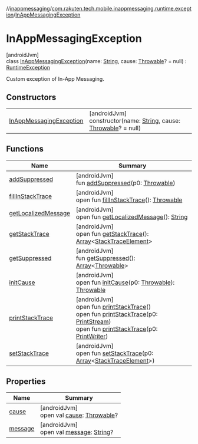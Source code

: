 //[inappmessaging](../../../index.md)/[com.rakuten.tech.mobile.inappmessaging.runtime.exception](../index.md)/[InAppMessagingException](index.md)

# InAppMessagingException

[androidJvm]\
class [InAppMessagingException](index.md)(name: [String](https://kotlinlang.org/api/latest/jvm/stdlib/kotlin/-string/index.html), cause: [Throwable](https://kotlinlang.org/api/latest/jvm/stdlib/kotlin/-throwable/index.html)? = null) : [RuntimeException](https://developer.android.com/reference/kotlin/java/lang/RuntimeException.html)

Custom exception of In-App Messaging.

## Constructors

| | |
|---|---|
| [InAppMessagingException](-in-app-messaging-exception.md) | [androidJvm]<br>constructor(name: [String](https://kotlinlang.org/api/latest/jvm/stdlib/kotlin/-string/index.html), cause: [Throwable](https://kotlinlang.org/api/latest/jvm/stdlib/kotlin/-throwable/index.html)? = null) |

## Functions

| Name | Summary |
|---|---|
| [addSuppressed](index.md#282858770%2FFunctions%2F-93201661) | [androidJvm]<br>fun [addSuppressed](index.md#282858770%2FFunctions%2F-93201661)(p0: [Throwable](https://kotlinlang.org/api/latest/jvm/stdlib/kotlin/-throwable/index.html)) |
| [fillInStackTrace](index.md#-1102069925%2FFunctions%2F-93201661) | [androidJvm]<br>open fun [fillInStackTrace](index.md#-1102069925%2FFunctions%2F-93201661)(): [Throwable](https://kotlinlang.org/api/latest/jvm/stdlib/kotlin/-throwable/index.html) |
| [getLocalizedMessage](index.md#1043865560%2FFunctions%2F-93201661) | [androidJvm]<br>open fun [getLocalizedMessage](index.md#1043865560%2FFunctions%2F-93201661)(): [String](https://kotlinlang.org/api/latest/jvm/stdlib/kotlin/-string/index.html) |
| [getStackTrace](index.md#2050903719%2FFunctions%2F-93201661) | [androidJvm]<br>open fun [getStackTrace](index.md#2050903719%2FFunctions%2F-93201661)(): [Array](https://kotlinlang.org/api/latest/jvm/stdlib/kotlin/-array/index.html)&lt;[StackTraceElement](https://developer.android.com/reference/kotlin/java/lang/StackTraceElement.html)&gt; |
| [getSuppressed](index.md#672492560%2FFunctions%2F-93201661) | [androidJvm]<br>fun [getSuppressed](index.md#672492560%2FFunctions%2F-93201661)(): [Array](https://kotlinlang.org/api/latest/jvm/stdlib/kotlin/-array/index.html)&lt;[Throwable](https://kotlinlang.org/api/latest/jvm/stdlib/kotlin/-throwable/index.html)&gt; |
| [initCause](index.md#-418225042%2FFunctions%2F-93201661) | [androidJvm]<br>open fun [initCause](index.md#-418225042%2FFunctions%2F-93201661)(p0: [Throwable](https://kotlinlang.org/api/latest/jvm/stdlib/kotlin/-throwable/index.html)): [Throwable](https://kotlinlang.org/api/latest/jvm/stdlib/kotlin/-throwable/index.html) |
| [printStackTrace](index.md#-1769529168%2FFunctions%2F-93201661) | [androidJvm]<br>open fun [printStackTrace](index.md#-1769529168%2FFunctions%2F-93201661)()<br>open fun [printStackTrace](index.md#1841853697%2FFunctions%2F-93201661)(p0: [PrintStream](https://developer.android.com/reference/kotlin/java/io/PrintStream.html))<br>open fun [printStackTrace](index.md#1175535278%2FFunctions%2F-93201661)(p0: [PrintWriter](https://developer.android.com/reference/kotlin/java/io/PrintWriter.html)) |
| [setStackTrace](index.md#2135801318%2FFunctions%2F-93201661) | [androidJvm]<br>open fun [setStackTrace](index.md#2135801318%2FFunctions%2F-93201661)(p0: [Array](https://kotlinlang.org/api/latest/jvm/stdlib/kotlin/-array/index.html)&lt;[StackTraceElement](https://developer.android.com/reference/kotlin/java/lang/StackTraceElement.html)&gt;) |

## Properties

| Name | Summary |
|---|---|
| [cause](index.md#-654012527%2FProperties%2F-93201661) | [androidJvm]<br>open val [cause](index.md#-654012527%2FProperties%2F-93201661): [Throwable](https://kotlinlang.org/api/latest/jvm/stdlib/kotlin/-throwable/index.html)? |
| [message](index.md#1824300659%2FProperties%2F-93201661) | [androidJvm]<br>open val [message](index.md#1824300659%2FProperties%2F-93201661): [String](https://kotlinlang.org/api/latest/jvm/stdlib/kotlin/-string/index.html)? |
